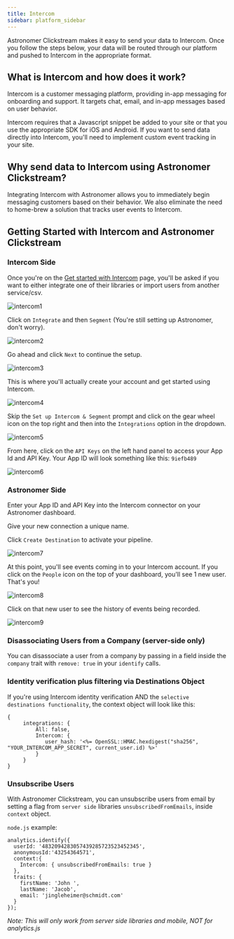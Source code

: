 ```yaml
---
title: Intercom
sidebar: platform_sidebar
---
```


Astronomer Clickstream makes it easy to send your data to Intercom. Once you follow the steps below, your data will be routed through our platform and pushed to Intercom in the appropriate format. 

## What is Intercom and how does it work?

Intercom is a customer messaging platform, providing in-app messaging for onboarding and support. It targets chat, email, and in-app messages based on user behavior.

Intercom requires that a Javascript snippet be added to your site or that you use the appropriate SDK for iOS and Android. If you want to send data directly into Intercom, you'll need to implement custom event tracking in your site.

## Why send data to Intercom using Astronomer Clickstream?

Integrating Intercom with Astronomer allows you to immediately begin messaging customers based on their behavior. We also eliminate the need to home-brew a solution that tracks user events to Intercom.

## Getting Started with Intercom and Astronomer Clickstream

### Intercom Side

Once you're on the [Get started with Intercom](http://www.intercom.io) page, you'll be asked if you want to either integrate one of their libraries or import users from another service/csv.

![intercom1](../../../images/intercom1.png)

Click on `Integrate` and then `Segment` (You're still setting up Astronomer, don't worry).

![intercom2](../../../images/intercom2.png)

 Go ahead and click `Next` to continue the setup.

![intercom3](../../../images/intercom3.png)

This is where you'll actually create your account and get started using Intercom.

![intercom4](../../../images/intercom4.png)

Skip the `Set up Intercom & Segment` prompt and click on the gear wheel icon on the top right and then into the `Integrations` option in the dropdown.

![intercom5](../../../images/intercom5.png)

From here, click on the `API Keys` on the left hand panel to access your App Id and API Key. Your App ID will look something like this: `9iefb489`

![intercom6](../../../images/intercom6.png)

### Astronomer Side

Enter your App ID and API Key into the Intercom connector on your Astronomer dashboard. 

Give your new connection a unique name. 

Click `Create Destination` to activate your pipeline. 

![intercom7](../../../images/intercom7.gif)

At this point, you'll see events coming in to your Intercom account. If you click on the `People` icon on the top of your dashboard, you'll see 1 new user. That's you!

![intercom8](../../../images/intercom8.png)

Click on that new user to see the history of events being recorded.

![intercom9](../../../images/intercom9.png)

### Disassociating Users from a Company (server-side only)

You can disassociate a user from a company by passing in a field inside the `company` trait with `remove: true` in your `identify` calls.

### Identity verification plus filtering via Destinations Object 

If you're using Intercom identity verification AND the `selective destinations functionality`, the context object will look like this: 

```
{
     integrations: {
         All: false,
         Intercom: {
            user_hash: '<%= OpenSSL::HMAC.hexdigest("sha256", "YOUR_INTERCOM_APP_SECRET", current_user.id) %>'
         }
     }
}
```

### Unsubscribe Users

With Astronomer Clickstream, you can unsubscribe users from email by setting a flag from `server side` libraries `unsubscribedFromEmails`, inside `context` object. 

`node.js` example: 

```
analytics.identify({
  userId: '4832094283057439285723523452345',
  anonymousId:'43254364571',
  context:{
    Intercom: { unsubscribedFromEmails: true }
  },
  traits: {
    firstName: 'John ',
    lastName: 'Jacob',
    email: 'jingleheimer@schmidt.com'
  }
});
```
*Note: This will only work from server side libraries and mobile, NOT for analytics.js*

